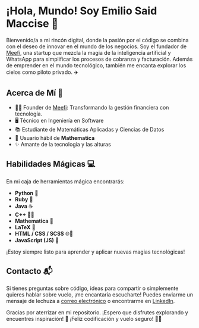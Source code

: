 # ¡Hola, Mundo! Soy Emilio Said Maccise 👋

Bienvenido/a a mi rincón digital, donde la pasión por el código se combina con el deseo de innovar en el mundo de los negocios. Soy el fundador de [Meefi](https://meefi.io), una startup que mezcla la magia de la inteligencia artificial y WhatsApp para simplificar los procesos de cobranza y facturación. Además de emprender en el mundo tecnológico, también me encanta explorar los cielos como piloto privado. ✈️

## Acerca de Mí 🚀

- 👨‍💻 Founder de [Meefi](https://meefi.io): Transformando la gestión financiera con tecnología.
- 🖥️ Técnico en Ingeniería en Software
- 📚 Estudiante de Matemáticas Aplicadas y Ciencias de Datos
- 🧮 Usuario hábil de **Mathematica**
- ✨ Amante de la tecnología y las alturas

## Habilidades Mágicas 💻

En mi caja de herramientas mágica encontrarás:

- **Python** 🐍
- **Ruby** 💎
- **Java** ☕
- **C++** 🧑‍💻
- **Mathematica** 🧮
- **LaTeX** 📄
- **HTML / CSS / SCSS** 🌐🎨
- **JavaScript (JS)** 🚀

¡Estoy siempre listo para aprender y aplicar nuevas magias tecnológicas!

## Contacto 📬

Si tienes preguntas sobre código, ideas para compartir o simplemente quieres hablar sobre vuelo, ¡me encantaría escucharte! Puedes enviarme un mensaje de lechuza a [correo electrónico](mailto:esaid@meefi.io) o encontrarme en [LinkedIn](https://www.linkedin.com/in/emilio-said-maccise-53bb99216).

Gracias por aterrizar en mi repositorio. ¡Espero que disfrutes explorando y encuentres inspiración! 🌟 ¡Feliz codificación y vuelo seguro! 🚀✨
